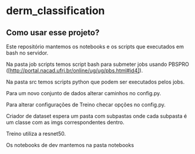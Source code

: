 # derm_classification

## Como usar esse projeto?
Este repositório mantemos os notebooks e os scripts que executados em bash no servidor.

Na pasta job scripts temos script bash para submeter jobs usando PBSPRO ([http://portal.nacad.ufrj.br/online/ug/ug/pbs.html#id4]).

Na pasta src temos scripts python que podem ser executados pelos jobs.

Para um novo conjunto de dados alterar caminhos no config.py.

Para alterar configurações de Treino checar opções no config.py.

Criador de dataset espera um pasta com subpastas onde cada subpasta é um classe com as imgs correspondentes dentro.

Treino utiliza a resnet50.

Os notebooks de dev mantemos na pasta notebooks 

